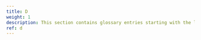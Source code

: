 ```yaml
---
title: D
weight: 1
description: This section contains glossary entries starting with the letter **D**.
ref: d
---
```


